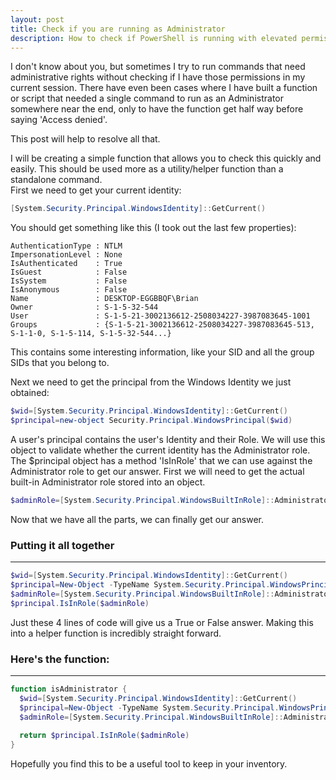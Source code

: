 ```yaml
---
layout: post
title: Check if you are running as Administrator
description: How to check if PowerShell is running with elevated permissions
---
```


I don't know about you, but sometimes I try to run commands that need administrative rights without checking if I have those permissions in my current session.
There have even been cases where I have built a function or script that needed a single command to run as an Administrator somewhere near the end, only to have the function get half way before saying 'Access denied'.

This post will help to resolve all that.

I will be creating a simple function that allows you to check this quickly and easily.
This should be used more as a utility/helper function than a standalone command.
<br>
First we need to get your current identity:
```powershell
[System.Security.Principal.WindowsIdentity]::GetCurrent()
```
You should get something like this (I took out the last few properties):
```
AuthenticationType : NTLM
ImpersonationLevel : None
IsAuthenticated    : True
IsGuest            : False
IsSystem           : False
IsAnonymous        : False
Name               : DESKTOP-EGGBBQF\Brian
Owner              : S-1-5-32-544
User               : S-1-5-21-3002136612-2508034227-3987083645-1001
Groups             : {S-1-5-21-3002136612-2508034227-3987083645-513, S-1-1-0, S-1-5-114, S-1-5-32-544...}
```

This contains some interesting information, like your SID and all the group SIDs that you belong to.
<br>

Next we need to get the principal from the Windows Identity we just obtained:
```powershell
$wid=[System.Security.Principal.WindowsIdentity]::GetCurrent()
$principal=new-object Security.Principal.WindowsPrincipal($wid)
```

A user's principal contains the user's Identity and their Role.
We will use this object to validate whether the current identity has the Administrator role.
<br>
The $principal object has a method 'IsInRole' that we can use against the Administrator role to get our answer.  First we will need to get the actual built-in Administrator role stored into an object.
```powershell
$adminRole=[System.Security.Principal.WindowsBuiltInRole]::Administrator
```
Now that we have all the parts, we can finally get our answer.
<br>

### Putting it all together

-----

```powershell
$wid=[System.Security.Principal.WindowsIdentity]::GetCurrent()
$principal=New-Object -TypeName System.Security.Principal.WindowsPrincipal -ArgumentList $wid
$adminRole=[System.Security.Principal.WindowsBuiltInRole]::Administrator
$principal.IsInRole($adminRole)

```

Just these 4 lines of code will give us a True or False answer.
Making this into a helper function is incredibly straight forward.
<br>

### Here's the function:

-----
```powershell
function isAdministrator {
  $wid=[System.Security.Principal.WindowsIdentity]::GetCurrent()
  $principal=New-Object -TypeName System.Security.Principal.WindowsPrincipal -ArgumentList $wid
  $adminRole=[System.Security.Principal.WindowsBuiltInRole]::Administrator
  
  return $principal.IsInRole($adminRole)
}
```

Hopefully you find this to be a useful tool to keep in your inventory.
